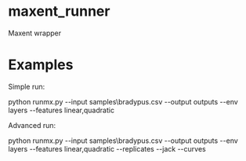 # maxent_runner
Maxent wrapper

# Examples

Simple run:

python runmx.py --input samples\bradypus.csv --output outputs --env layers --features linear,quadratic

Advanced run:

python runmx.py --input samples\bradypus.csv --output outputs --env layers --features linear,quadratic --replicates  --jack --curves